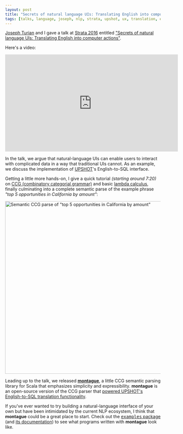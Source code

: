 ```yaml
---
layout: post
title: "Secrets of natural language UIs: Translating English into computer actions"
tags: [talks, language, joseph, nlp, strata, upshot, ux, translation, english, sql, scala, lambda calculus]
---
```

[Joseph Turian](https://github.com/turian) and I gave a talk at [Strata 2016](http://conferences.oreilly.com/strata/hadoop-big-data-ca) entitled ["Secrets of natural language UIs: Translating English into computer actions"](http://conferences.oreilly.com/strata/hadoop-big-data-ca/public/schedule/detail/47360).

Here's a video:

<iframe width="560" height="315" src="https://www.youtube.com/embed/lnV2JnNBM1I" frameborder="0" allowfullscreen></iframe>

In the talk, we argue that natural-language UIs can enable users to interact with complicated data in a way that traditional UIs cannot. As an example, we discuss the implementation of [UPSHOT](http://venturebeat.com/2014/01/24/salesforce-prize-winner-upshot-teases-investors-with-voice-triggered-analytics/)'s English-to-SQL interface. 

Getting a little more hands-on, I give a quick tutorial _(starting around 7:20)_ on [CCG (combinatory categorial grammar)](https://en.wikipedia.org/wiki/Combinatory_categorial_grammar) and basic [lambda calculus](https://en.wikipedia.org/wiki/Lambda_calculus), finally culminating into a complete semantic parse of the example phrase _"top 5 opportunities in California by amount"_:

<img class="figure" src="/blog/images/strata-2016-parse.jpg" alt="Semantic CCG parse of &quot;top 5 opportunities in California by amount&quot;" style="width: 560px;">

Leading up to the talk, we released **[montague](https://github.com/Workday/upshot-montague)**, a little CCG semantic parsing library for Scala that emphasizes simplicity and expressibility. **montague** is an open-source version of the CCG parser that [powered UPSHOT's English-to-SQL translation functionality](https://github.com/Workday/upshot-montague#background).

If you've ever wanted to try building a natural-language interface of your own but have been intimidated by the current NLP ecosystem, I think that **montague** could be a great place to start. Check out the [<tt>examples</tt> package](https://github.com/Workday/upshot-montague/tree/master/src/main/scala/com/workday/montague/example) (and [its documentation](https://github.com/Workday/upshot-montague#getting-started)) to see what programs written with **montague** look like.
